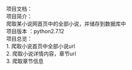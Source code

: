 项目文档：
　　</br>项目简介：
   </br>爬取某小说网首页中的全部小说，并储存到数据库中
　　<br>项目版本 ：python2.7.12
　　<br>项目总览：
　　　<br>1. 爬取小说首页中全部小说url
　　　<Br>2. 爬取小说详情内容，章节url
　　　<br>3. 爬取章节信息
